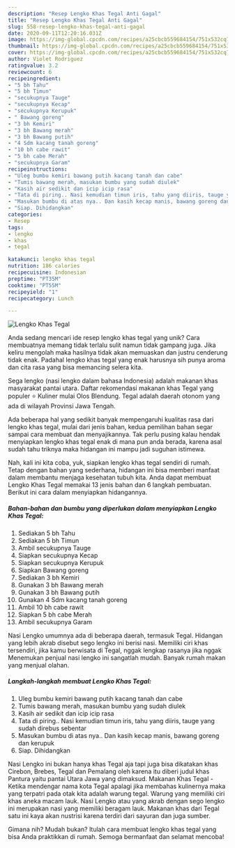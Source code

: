```yaml
---
description: "Resep Lengko Khas Tegal Anti Gagal"
title: "Resep Lengko Khas Tegal Anti Gagal"
slug: 558-resep-lengko-khas-tegal-anti-gagal
date: 2020-09-11T12:20:16.031Z
image: https://img-global.cpcdn.com/recipes/a25cbcb559684154/751x532cq70/lengko-khas-tegal-foto-resep-utama.jpg
thumbnail: https://img-global.cpcdn.com/recipes/a25cbcb559684154/751x532cq70/lengko-khas-tegal-foto-resep-utama.jpg
cover: https://img-global.cpcdn.com/recipes/a25cbcb559684154/751x532cq70/lengko-khas-tegal-foto-resep-utama.jpg
author: Violet Rodriguez
ratingvalue: 3.2
reviewcount: 6
recipeingredient:
- "5 bh Tahu"
- "5 bh Timun"
- "secukupnya Tauge"
- "secukupnya Kecap"
- "secukupnya Kerupuk"
- " Bawang goreng"
- "3 bh Kemiri"
- "3 bh Bawang merah"
- "3 bh Bawang putih"
- "4 Sdm kacang tanah goreng"
- "10 bh cabe rawit"
- "5 bh cabe Merah"
- "secukupnya Garam"
recipeinstructions:
- "Uleg bumbu kemiri bawang putih kacang tanah dan cabe"
- "Tumis bawang merah, masukan bumbu yang sudah diulek"
- "Kasih air sedikit dan icip icip rasa"
- "Tata di piring.. Nasi kemudian timun iris, tahu yang diiris, tauge yang sudah direbus sebentar"
- "Masukan bumbu di atas nya.. Dan kasih kecap manis, bawang goreng dan kerupuk"
- "Siap. Dihidangkan"
categories:
- Resep
tags:
- lengko
- khas
- tegal

katakunci: lengko khas tegal 
nutrition: 186 calories
recipecuisine: Indonesian
preptime: "PT35M"
cooktime: "PT55M"
recipeyield: "1"
recipecategory: Lunch

---
```



![Lengko Khas Tegal](https://img-global.cpcdn.com/recipes/a25cbcb559684154/751x532cq70/lengko-khas-tegal-foto-resep-utama.jpg)

Anda sedang mencari ide resep lengko khas tegal yang unik? Cara membuatnya memang tidak terlalu sulit namun tidak gampang juga. Jika keliru mengolah maka hasilnya tidak akan memuaskan dan justru cenderung tidak enak. Padahal lengko khas tegal yang enak harusnya sih punya aroma dan cita rasa yang bisa memancing selera kita.

Sega lengko (nasi lengko dalam bahasa Indonesia) adalah makanan khas masyarakat pantai utara. Daftar rekomendasi makanan khas Tegal yang populer ⭐ Kuliner mulai Olos Blendung. Tegal adalah daerah otonom yang ada di wilayah Provinsi Jawa Tengah.

Ada beberapa hal yang sedikit banyak mempengaruhi kualitas rasa dari lengko khas tegal, mulai dari jenis bahan, kedua pemilihan bahan segar sampai cara membuat dan menyajikannya. Tak perlu pusing kalau hendak menyiapkan lengko khas tegal enak di mana pun anda berada, karena asal sudah tahu triknya maka hidangan ini mampu jadi suguhan istimewa.


Nah, kali ini kita coba, yuk, siapkan lengko khas tegal sendiri di rumah. Tetap dengan bahan yang sederhana, hidangan ini bisa memberi manfaat dalam membantu menjaga kesehatan tubuh kita. Anda dapat membuat Lengko Khas Tegal memakai 13 jenis bahan dan 6 langkah pembuatan. Berikut ini cara dalam menyiapkan hidangannya.

<!--inarticleads1-->

##### Bahan-bahan dan bumbu yang diperlukan dalam menyiapkan Lengko Khas Tegal:

1. Sediakan 5 bh Tahu
1. Sediakan 5 bh Timun
1. Ambil secukupnya Tauge
1. Siapkan secukupnya Kecap
1. Siapkan secukupnya Kerupuk
1. Siapkan  Bawang goreng
1. Sediakan 3 bh Kemiri
1. Gunakan 3 bh Bawang merah
1. Gunakan 3 bh Bawang putih
1. Gunakan 4 Sdm kacang tanah goreng
1. Ambil 10 bh cabe rawit
1. Siapkan 5 bh cabe Merah
1. Ambil secukupnya Garam


Nasi Lengko umumnya ada di beberapa daerah, termasuk Tegal. Hidangan yang lebih akrab disebut sego lengko ini berisi nasi. Memiliki ciri khas tersendiri, jika kamu berwisata di Tegal, nggak lengkap rasanya jika nggak Menemukan penjual nasi lengko ini sangatlah mudah. Banyak rumah makan yang menjual olahan. 

<!--inarticleads2-->

##### Langkah-langkah membuat Lengko Khas Tegal:

1. Uleg bumbu kemiri bawang putih kacang tanah dan cabe
1. Tumis bawang merah, masukan bumbu yang sudah diulek
1. Kasih air sedikit dan icip icip rasa
1. Tata di piring.. Nasi kemudian timun iris, tahu yang diiris, tauge yang sudah direbus sebentar
1. Masukan bumbu di atas nya.. Dan kasih kecap manis, bawang goreng dan kerupuk
1. Siap. Dihidangkan


Nasi Lengko ini bukan hanya khas Tegal aja tapi juga bisa dikatakan khas Cirebon, Brebes, Tegal dan Pemalang oleh karena itu diberi judul khas Pantura yaitu pantai Utara Jawa yang dimaksud. Makanan Khas Tegal - Ketika mendengar nama kota Tegal apalagi jika membahas kulinernya maka yang terpatri pada otak kita adalah warung tegal. Warung yang memiliki ciri khas aneka macam lauk. Nasi Lengko atau yang akrab dengan sego lengko ini merupakan nasi yang memiliki beragam lauk. Makanan khas dari Tegal satu ini kaya akan nustrisi karena terdiri dari sayuran dan juga sumber. 

Gimana nih? Mudah bukan? Itulah cara membuat lengko khas tegal yang bisa Anda praktikkan di rumah. Semoga bermanfaat dan selamat mencoba!

